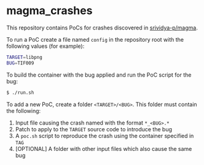 # magma_crashes

This repository contains PoCs for crashes discovered in [srividya-p/magma](https://github.com/srividya-p/magma).

To run a PoC create a file named `config` in the repository root with the following values (for example):
```bash
TARGET=libpng
BUG=TIF009
```

To build the container with the bug applied and run the PoC script for the bug:
```bash
$ ./run.sh
```

To add a new PoC, create a folder `<TARGET>/<BUG>`. This folder must contain the following:

1. Input file causing the crash named with the format `*_<BUG>.*`
2. Patch to apply to the `TARGET` source code to introduce the bug
3. A `poc.sh` script to reproduce the crash using the container specified in `TAG`
4. [OPTIONAL] A folder with other input files which also cause the same bug
